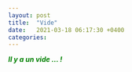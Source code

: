 ```yaml
---
layout: post
title:  "Vide"
date:   2021-03-18 06:17:30 +0400
categories: 
---
```


<span style="color: green">***Il y a un vide ... !***</span>
